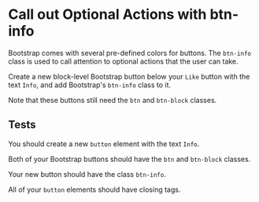# Call out Optional Actions with btn-info

Bootstrap comes with several pre-defined colors for buttons. The `btn-info` class is used to call attention to optional actions that the user can take.

Create a new block-level Bootstrap button below your `Like` button with the text `Info`, and add Bootstrap's `btn-info` class to it.

Note that these buttons still need the `btn` and `btn-block` classes.

## Tests

You should create a new `button` element with the text `Info`.

Both of your Bootstrap buttons should have the `btn` and `btn-block` classes.

Your new button should have the class `btn-info`.

All of your `button` elements should have closing tags.
